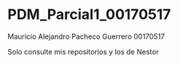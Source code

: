 # PDM_Parcial1_00170517
Mauricio Alejandro Pacheco Guerrero
00170517

Solo consulte mis repositorios y los de Nestor
